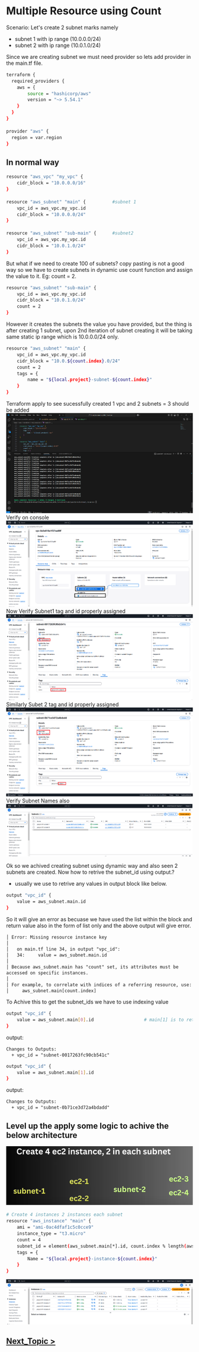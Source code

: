 # Multiple Resource using Count
Scenario:
Let's create 2 subnet marks namely 
- subnet 1 with ip range (10.0.0.0/24)
- subnet 2 with ip range (10.0.1.0/24)

Since we are creating subnet we must need provider so lets add provider in the main.tf file.
```bash
terraform {
  required_providers {
    aws = {
        source = "hashicorp/aws"
        version = "~> 5.54.1"
    }
  }
}

provider "aws" {
  region = var.region
}
```
## In normal way 
```bash
resource "aws_vpc" "my_vpc" {
    cidr_block = "10.0.0.0/16"
}

resource "aws_subnet" "main" {          #subnet 1
    vpc_id = aws_vpc.my_vpc.id
    cidr_block = "10.0.0.0/24"
}

resource "aws_subnet" "sub-main" {      #subnet2
    vpc_id = aws_vpc.my_vpc.id
    cidr_block = "10.0.1.0/24"
}
```
But what if we need to create 100 of subnets? copy pasting is not a good way so we have to create subnets in dynamic use count function and assign the value to it. Eg: count = 2.
```bash
resource "aws_subnet" "sub-main" {      
    vpc_id = aws_vpc.my_vpc.id
    cidr_block = "10.0.1.0/24"
    count = 2
}
```
However it creates the subnets the value you have provided, 
but the thing is after creating 1 subnet, upon 2nd iteration of subnet creating it will be taking same static ip range which is 10.0.0.0/24 only.
```bash
resource "aws_subnet" "main" {
    vpc_id = aws_vpc.my_vpc.id
    cidr_block = "10.0.${count.index}.0/24"
    count = 2
    tags = {
        name = "${local.project}-subnet-${count.index}"
    }
}
```
Terraform apply to see sucessfully created 1 vpc and 2 subnets = 3 should be added
![dynamicsubnets](../../../snaps/subnet_creaet_dynamically.png)
Verify on console
![cynamic%subnet](../../../snaps/subnet-console1.png)
Now Verify Subnet1 tag and id properly assigned
![subne1verification](../../../snaps/subnet-console1-varification.png)
Similarly Subet 2 tag and id properly assigned 
![subent2varification](../../../snaps/subnet-console2-varification.png)
Verify Subnet Names also
![subnetnames](../../../snaps/subnet-names.png)

Ok so we achived creating subnet using dynamic way and also seen 2 subnets are created.
Now how to retrive the subnet_id using output.?
- usually we use to retrive any values in output block like below.
```bash
output "vpc_id" {
    value = aws_subnet.main.id
}
```
So it will give an error as becuase we have used the list within the block and return value also in the form of list only and the above output will give error.
```
│ Error: Missing resource instance key
│ 
│   on main.tf line 34, in output "vpc_id":
│   34:     value = aws_subnet.main.id
│ 
│ Because aws_subnet.main has "count" set, its attributes must be accessed on specific instances.
│ 
│ For example, to correlate with indices of a referring resource, use:
│     aws_subnet.main[count.index]
```
To Achive this to get the subnet_ids we have to use indexing value
```bash
output "vpc_id" {
    value = aws_subnet.main[0].id                   # main[1] is to retrive 2nd subnet id
}
```
output:
```
Changes to Outputs:
  + vpc_id = "subnet-0017263fc90cb541c"
```
```bash
output "vpc_id" {
    value = aws_subnet.main[1].id                   
}
```
output:
```
Changes to Outputs:
  + vpc_id = "subnet-0b71ce3d72a4bdadd"
```

## Level up the apply some logic to achive the below architecture
![task2](../../../snaps/task2.png)
```bash
# Create 4 instances 2 instances each subnet
resource "aws_instance" "main" {
    ami = "ami-0ac4dfaf1c5c0cce9"
    instance_type = "t3.micro"
    count = 4
    subnet_id = element(aws_subnet.main[*].id, count.index % length(aws_subnet.main))
    tags = {
        Name = "${local.project}-instance-${count.index}"
    }
}
```
![4instances](../../../snaps/instance4.png)

## [Next_Topic > ](../../../Tasks/aws/docs/modules.md) ##